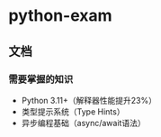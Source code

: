 # python-exam

## 文档

### 需要掌握的知识

* Python 3.11+（解释器性能提升23%）
* 类型提示系统（Type Hints）
* 异步编程基础（async/await语法）
